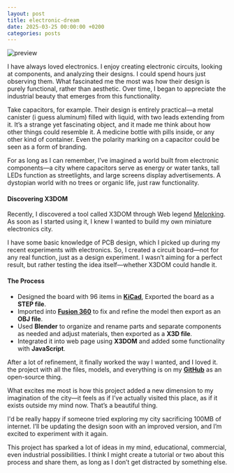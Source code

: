 ```yaml
---
layout: post  
title: electronic-dream
date: 2025-03-25 00:00:00 +0200  
categories: posts  
---  
```

![preview](https://raw.githubusercontent.com/icodeweb/electronic-dream/main/assets/final.gif)

I have always loved electronics. I enjoy creating electronic circuits, looking at components, and analyzing their designs. I could spend hours just observing them. What fascinated me the most was how their design is purely functional, rather than aesthetic. Over time, I began to appreciate the industrial beauty that emerges from this functionality.

Take capacitors, for example. Their design is entirely practical—a metal canister (i guess aluminum) filled with liquid, with two leads extending from it. It’s a strange yet fascinating object, and it made me think about how other things could resemble it. A medicine bottle with pills inside, or any other kind of container. Even the polarity marking on a capacitor could be seen as a form of branding.

For as long as I can remember, I’ve imagined a world built from electronic components—a city where capacitors serve as energy or water tanks, tall LEDs function as streetlights, and large screens display advertisements. A dystopian world with no trees or organic life, just raw functionality.

#### Discovering X3DOM

Recently, I discovered a tool called X3DOM through Web legend [Melonking](https://melonking.net/). As soon as I started using it, I knew I wanted to build my own miniature electronics city.

I have some basic knowledge of PCB design, which I picked up during my recent experiments with electronics. So, I created a circuit board—not for any real function, just as a design experiment. I wasn’t aiming for a perfect result, but rather testing the idea itself—whether X3DOM could handle it.

#### The Process

- Designed the board with 96 items in [**KiCad**](https://www.kicad.org/), Exported the board as a **STEP file**.
- Imported into [**Fusion 360**](https://www.autodesk.com/ae/products/fusion-360) to fix and refine the model then export as an **OBJ file**.
- Used **Blender** to organize and rename parts and separate components as needed and adjust materials, then exported as a **X3D file**.
- Integrated it into web page using **X3DOM** and added some functionality with **JavaScript**.

After a lot of refinement, it finally worked the way I wanted, and I loved it. the project with all the files, models, and everything is on my **[GitHub](https://github.com/icodeweb/electronic-dream)**  as an open-source thing.

What excites me most is how this project added a new dimension to my imagination of the city—it feels as if I’ve actually visited this place, as if it exists outside my mind now. That’s a beautiful thing.

I'd be really happy if someone tried exploring my city sacrificing 100MB of internet. I’ll be updating the design soon with an improved version, and I’m excited to experiment with it again.

This project has sparked a lot of ideas in my mind, educational, commercial, even industrial possibilities. I think I might create a tutorial or two about this process and share them, as long as I don’t get distracted by something else.
